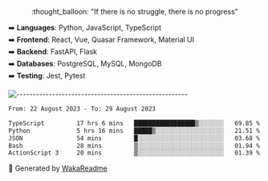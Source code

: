 <p align="center"> 
  :thought_balloon: "If there is no struggle, there is no progress"
</p>

<p align="left">
  ➡️ <strong>Languages</strong>: Python, JavaScript, TypeScript<br>
  ➡️ <strong>Frontend</strong>: React, Vue, Quasar Framework, Material UI<br>
  ➡️ <strong>Backend</strong>: FastAPI, Flask<br>
  ➡️ <strong>Databases</strong>: PostgreSQL, MySQL, MongoDB<br>
  ➡️ <strong>Testing</strong>: Jest, Pytest<br>
</p>

![-----------------------------------------------------](https://raw.githubusercontent.com/andreasbm/readme/master/assets/lines/vintage.png)

<!--START_SECTION:waka-->

```txt
From: 22 August 2023 - To: 29 August 2023

TypeScript         17 hrs 6 mins   █████████████████▒░░░░░░░   69.85 %
Python             5 hrs 16 mins   █████▒░░░░░░░░░░░░░░░░░░░   21.51 %
JSON               54 mins         █░░░░░░░░░░░░░░░░░░░░░░░░   03.68 %
Bash               28 mins         ▒░░░░░░░░░░░░░░░░░░░░░░░░   01.94 %
ActionScript 3     20 mins         ▒░░░░░░░░░░░░░░░░░░░░░░░░   01.39 %
```

<!--END_SECTION:waka-->


🚀 Generated by [WakaReadme](https://github.com/athul/waka-readme)
